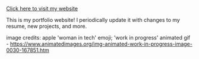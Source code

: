 [Click here to visit my website](www.clmensah.studio)

This is my portfolio website! I periodically update it with changes to my resume, new projects, and more.

image credits:
	apple 'woman in tech' emoji;
	'work in progress' animated gif - https://www.animatedimages.org/img-animated-work-in-progress-image-0030-167851.htm
